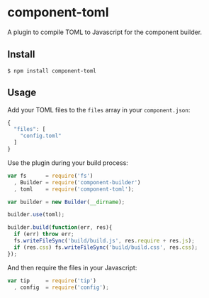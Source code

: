 # component-toml

  A plugin to compile TOML to Javascript for the component builder.

## Install

    $ npm install component-toml

## Usage
  
  Add your TOML files to the `files` array in your `component.json`:

  ```js
  {
    "files": [
      "config.toml"
    ]
  }
  ```

  Use the plugin during your build process:

  ```js
  var fs      = require('fs')
    , Builder = require('component-builder')
    , toml    = require('component-toml');

  var builder = new Builder(__dirname);

  builder.use(toml);

  builder.build(function(err, res){
    if (err) throw err;
    fs.writeFileSync('build/build.js', res.require + res.js);
    if (res.css) fs.writeFileSync('build/build.css', res.css);
  });
  ```

  And then require the files in your Javascript:

  ```js
  var tip     = require('tip')
    , config  = require('config');
  ```